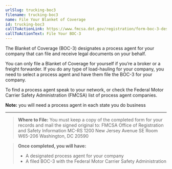 ```yaml
---
urlSlug: trucking-boc3
filename: trucking-boc3
name: File Your Blanket of Coverage
id: trucking-boc3
callToActionLink: https://www.fmcsa.dot.gov/registration/form-boc-3-designation-agents-service-process
callToActionText: File Your BOC-3
---
```

The Blanket of Coverage (BOC-3) designates a process agent for your company that can file and receive legal documents on your behalf. 
 
You can only file a Blanket of Coverage for yourself if you’re a broker or a freight forwarder. If you do any type of load-hauling for your company, you need to select a process agent and have them file the BOC-3 for your company. 
 
To find a process agent speak to your network, or check the Federal Motor Carrier Safety Administration (FMCSA) list of process agent companies. 
 
**Note:** you will need a process agent in each state you do business
 
---
>**Where to File:**
>You must keep a copy of the completed form for your records and mail the signed original to:
>FMCSA
>Office of Registration and Safety Information MC-RS
>1200 New Jersey Avenue SE 
>Room W65-206 
>Washington, DC 20590
 
>**Once completed, you will have:**
>- A designated process agent for your company
>- A filed BOC-3 with the Federal Motor Carrier Safety Administration

